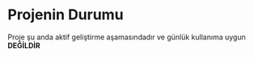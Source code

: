 # Projenin Durumu

Proje şu anda aktif geliştirme aşamasındadır ve günlük kullanıma uygun <b>DEĞİLDİR</b>